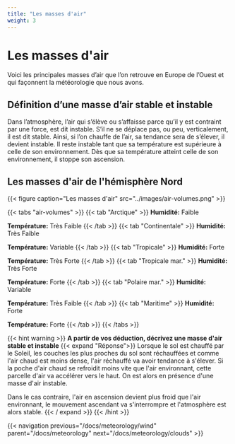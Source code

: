 ```yaml
---
title: "Les masses d'air"
weight: 3
---
```


# Les masses d'air
Voici les principales masses d’air que l’on retrouve en Europe de l’Ouest et qui façonnent la météorologie que nous avons.

## Définition d’une masse d’air stable et instable

Dans l’atmosphère, l’air qui s’élève ou s’affaisse parce qu’il y est contraint par une force, est dit instable.
S’il ne se déplace pas, ou peu, verticalement, il est dit stable. Ainsi, si l’on chauffe de l’air, sa tendance sera de s’élever, il devient instable. Il reste instable tant que sa
température est supérieure à celle de son environnement. Dès que sa température atteint celle de son environnement, il stoppe son ascension.

## Les masses d'air de l'hémisphère Nord
{{< figure caption="Les masses d'air" src="../images/air-volumes.png" >}}

{{< tabs "air-volumes" >}}
{{< tab "Arctique" >}}
**Humidité:** Faible

**Température:** Très Faible
{{< /tab >}}
{{< tab "Continentale" >}}
**Humidité:** Très Faible

**Température:** Variable
{{< /tab >}}
{{< tab "Tropicale" >}}
**Humidité:** Forte

**Température:** Très Forte
{{< /tab >}}
{{< tab "Tropicale mar." >}}
**Humidité:** Très Forte

**Température:** Forte
{{< /tab >}}
{{< tab "Polaire mar." >}}
**Humidité:** Variable

**Température:** Très Faible
{{< /tab >}}
{{< tab "Maritime" >}}
**Humidité:** Forte

**Température:** Forte
{{< /tab >}}
{{< /tabs >}}

{{< hint warning >}}
**A partir de vos déduction, décrivez une masse d'air stable et instable**
{{< expand "Réponse">}}
Lorsque le sol est chauffé par le Soleil, les couches les plus proches du sol sont réchauffées et comme l'air chaud est moins dense, l'air réchauffé va avoir tendance à s'élever.
 Si la poche d'air chaud se refroidit moins vite que l'air environnant, cette parcelle d'air va accélérer vers le haut. On est alors en présence d'une masse d'air instable.

 Dans le cas contraire, l'air en ascension devient plus froid que l'air environnant, le mouvement ascendant va s'interrompre et l'atmosphère est alors stable.
{{< / expand >}}
{{< /hint >}}

{{< navigation previous="/docs/meteorology/wind" parent="/docs/meteorology" next="/docs/meteorology/clouds" >}}
